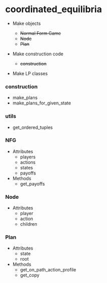 # coordinated_equilibria

* Make objects
  * ~~Normal Form Game~~
  * ~~Node~~
  * ~~Plan~~

* Make construction code
  * ~~construction~~

* Make LP classes



### construction

* make_plans
* make_plans_for_given_state


### utils

* get_ordered_tuples






### NFG

* Attributes
  * players
  * actions
  * states
  * payoffs
* Methods
  * get_payoffs


### Node

* Attributes
  * player
  * action
  * children


### Plan

* Attributes
  * state
  * root
* Methods
  * get_on_path_action_profile
  * get_copy
